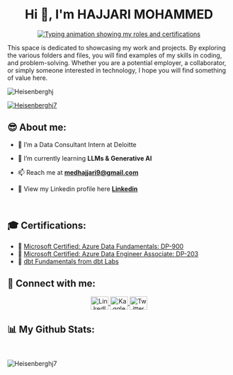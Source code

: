 
<h1 align="center">Hi 👋, I'm HAJJARI MOHAMMED</h1>

<p align="center">
  <a href="https://github.com/DenverCoder1/readme-typing-svg">
    <img src="https://readme-typing-svg.herokuapp.com?lines=⚙️+Data+Engineer+⚙️;💻+Software+Engineering+Enthusiast+💻;📊+Data+Consultant+📊;🧠+They+Call+Me+Heisenberg+🧠;&center=true&width=500&height=50" alt="Typing animation showing my roles and certifications">
  </a>
</p>
<p>This space is dedicated to showcasing my work and projects. By exploring the various folders and files, you will find examples of my skills in coding, and problem-solving. Whether you are a potential employer, a collaborator, or simply someone interested in technology, I hope you will find something of value here.</p>
<p align="left"> <img src="https://komarev.com/ghpvc/?username=Heisenberghj7&label=Profile%20views&color=0e75b6&style=flat" alt="Heisenberghj" /> </p>

<p align="left"> <a href="https://github.com/ryo-ma/github-profile-trophy"><img src="https://github-profile-trophy.vercel.app/?username=Heisenberghj7"alt="Heisenberghj7" /></a> </p>

## 😎 About me:

- 🔭 I’m a Data Consultant Intern at Deloitte

- 🌱 I’m currently learning **LLMs & Generative AI** 

- 📫 Reach me at **medhajjari9@gmail.com**

- 📄 View my Linkedin profile here **[Linkedin ](https://www.linkedin.com/in/mohammedhajjari/)**

<br>

## 🎓 Certifications:
- 💎 [Microsoft Certified: Azure Data Fundamentals: DP-900](https://learn.microsoft.com/en-us/users/mohammedhajjari-3905/credentials/f650514676e051ab)
- 💎 [Microsoft Certified: Azure Data Engineer Associate: DP-203](https://learn.microsoft.com/en-us/users/mohammedhajjari-3905/credentials/f650514676e051ab)
- 💎 [dbt Fundamentals from dbt Labs](https://www.credential.net/bef56717-cf4e-4423-ae3b-5d80869b19db#gs.4bcgnl)

## 🙌 Connect with me:
<p align="center">
  <a href="https://www.linkedin.com/in/mohammedhajjari/" target="blank">
    <img align="center" alt="LinkedIn" height="30" src="https://raw.githubusercontent.com/rahuldkjain/github-profile-readme-generator/master/src/images/icons/Social/linked-in-alt.svg" width="40"/>
  </a>
  <a href="https://www.kaggle.com/mohammedhajjari" target="blank">
    <img align="center" alt="Kaggle" height="30" src="https://raw.githubusercontent.com/rahuldkjain/github-profile-readme-generator/master/src/images/icons/Social/kaggle.svg" width="40"/>
  </a>
   <a href="https://twitter.com/CobraMed_" target="blank">
    <img align="center" alt="Twitter" height="30" src="https://raw.githubusercontent.com/rahuldkjain/github-profile-readme-generator/master/src/images/icons/Social/twitter.svg" width="40"/>
  </a>
  

## 📊 My Github Stats:

<br/>
   
<p><img align="center" src="https://github-readme-streak-stats.herokuapp.com/?user=Heisenberghj7&show_icons=true&count_private=true&theme=react&hide_border=true&bg_color=0D1117" alt="Heisenberghj7" /></p>

<br/>
<br/>

